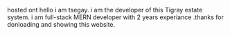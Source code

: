hosted ont  hello i am tsegay. i am the developer of this Tigray estate system. i am full-stack MERN developer with 2 years experiance .thanks for donloading and showing this website.
